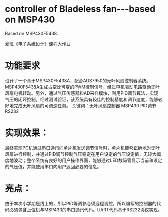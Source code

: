 # controller of Bladeless fan---based on MSP430
Based on MSP430F5438.

爱班《电子系统设计》课程大作业

# 功能要求
设计了一个基于MSP430F5438A，配合ADS7950的无叶风扇控制器系统。MSP430F5438A生成占空比可变的PWM控制信号，经过电机驱动电路驱动无叶风扇电机转动。另外，通过气压传感器和AD采样模块，利用PID调节算法，实现气压的闭环控制。经过测试验证，该系统具有较佳的控制精度和调节速度，能够较好地完成无叶风扇的可调速任务。
关键词：无叶风扇控制器 MSP430 PID调节 RS232

# 实现效果：
最终实现PC机通过串口通讯向单片机发送调节信号时，单片机能够正确地对无叶风扇进行控制，并通过PID调节控制气压稳定在用户设定的气压设定值，无较大幅度地波动；整个系统有良好的用户操作界面，能够通过LED数码管显示当前和设定的气压值，并能使用串口向用户返回必要的信息。

# 亮点：
由于本次小学期是线上的，所以PID等调参必须远程调控，所以编写的控制器的代码必须包含上位机与MSP430的串口通讯代码。UART代码基于RS232协议实现。
